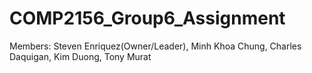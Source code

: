 # COMP2156_Group6_Assignment
Members: Steven Enriquez(Owner/Leader), Minh Khoa Chung, Charles Daquigan, Kim Duong, Tony Murat
